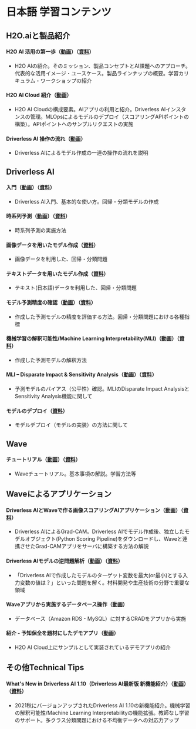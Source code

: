 # 日本語 学習コンテンツ
  
  
## H2O.aiと製品紹介
#### H2O AI 活用の第一歩（[動画](https://youtu.be/QjHdwiNxhUQ)）（[資料](https://h2oai-jp-public.s3.ap-northeast-1.amazonaws.com/docs/H2O_AI_%E6%B4%BB%E7%94%A8%E3%81%AE%E7%AC%AC%E4%B8%80%E6%AD%A9_20220318.pdf)）
 - H2O AIの紹介。そのミッション、製品コンセプトとAI課題へのアプローチ。代表的な活用イメージ・ユースケース。製品ラインナップの概要。学習カリキュラム・ワークショップの紹介
#### H2O AI Cloud 紹介（[動画](https://www.youtube.com/watch?v=gmQ_Sjeva_A&t=12s)）
 - H2O AI Cloudの構成要素。AIアプリの利用と紹介。Driverless AIインスタンスの管理。MLOpsによるモデルのデプロイ（スコアリングAPIポイントの構築）。APIポイントへのサンプルリクエストの実施
#### Driverless AI 操作の流れ（[動画](https://www.youtube.com/watch?v=08joAmTSlWk&t=556s)）
 - Driverless AIによるモデル作成の一連の操作の流れを説明
  
## Driverless AI
#### 入門（[動画](https://www.youtube.com/watch?v=AbRets70C24&t=6s)）（[資料](https://h2oai-jp-public.s3.ap-northeast-1.amazonaws.com/docs/Workshop+(DAI+-+Getting+Started)+v220123.pdf)）
 - Driverless AI入門、基本的な使い方。回帰・分類モデルの作成 
#### 時系列予測（[動画](https://www.youtube.com/watch?v=OBfVdBSmsSo&t=6s)）（[資料](https://h2oai-jp-public.s3.ap-northeast-1.amazonaws.com/docs/Workshop+(DAI+-+Time+Series)+v220207.pdf)）
 - 時系列予測の実施方法
#### 画像データを用いたモデル作成（[資料](https://h2oai-jp-public.s3.ap-northeast-1.amazonaws.com/docs/Workshop+(DAI+-+Image)+v220317.pdf)）
 - 画像データを利用した、回帰・分類問題
#### テキストデータを用いたモデル作成（[資料](https://h2oai-jp-public.s3.ap-northeast-1.amazonaws.com/docs/Workshop+(DAI+-+NLP)+v220317.pdf)）
 - テキスト(日本語)データを利用した、回帰・分類問題 
#### モデル予測精度の確認（[動画](https://www.youtube.com/watch?v=IF5d-PFSlIU&t=3s)）（[資料](https://h2oai-jp-public.s3.ap-northeast-1.amazonaws.com/docs/Workshop+(DAI+-+ModelDiagnostic)+v211130.pdf)）
 - 作成した予測モデルの精度を評価する方法。回帰・分類問題における各種指標
#### 機械学習の解釈可能性/Machine Learning Interpretability(MLI)（[動画](https://www.youtube.com/watch?v=s6D3mA8AdX0&t=1s)）（[資料](https://h2oai-jp-public.s3.ap-northeast-1.amazonaws.com/docs/Workshop+(DAI+-+MLI)+v220104.pdf)）
 - 作成した予測モデルの解釈方法
#### MLI – Disparate Impact & Sensitivity Analysis（[動画](https://www.youtube.com/watch?v=YtSSCEoTh_s&t=1254s)）（[資料](https://h2oai-jp-public.s3.ap-northeast-1.amazonaws.com/docs/Workshop+(DAI+-+MLI+DisparateImpact)+v211221.pdf)）
 - 予測モデルのバイアス（公平性）確認。MLIのDisparate Impact AnalysisとSensitivity Analysis機能に関して
#### モデルのデプロイ（[資料](https://h2oai-jp-public.s3.ap-northeast-1.amazonaws.com/docs/Workshop+(DAI+-+Deploy)+20220215.pdf)）
 - モデルデプロイ（モデルの実装）の方法に関して
  
## Wave
#### チュートリアル（[動画](https://www.youtube.com/watch?v=cuz67LkGeLc&t=685s)）（[資料](https://github.com/yukismd/H2O_Wave_Tutorial)）
 - Waveチュートリアル。基本事項の解説。学習方法等
  
## Waveによるアプリケーション
#### Driverless AIとWaveで作る画像スコアリングAIアプリケーション（[動画](https://www.youtube.com/watch?v=cY7YpWk5wkg)）（[資料](https://github.com/yukismd/H2O_Wave_GradCam_app)）
 - Driverless AIによるGrad-CAM。Driverless AIでモデル作成後、独立したモデルオブジェクト(Python Scoring Pipeline)をダウンロードし、Waveと連携させたGrad-CAMアプリをサーバに構築する方法の解説
#### Driverless AIモデルの逆問題解析（[動画](https://www.youtube.com/watch?v=DKQlY_7tQ5w&t=44s)）（[資料](https://h2oai-jp-public.s3.ap-northeast-1.amazonaws.com/docs/Inverse+Estimation+App+20210901.pdf)）
 -  「Driverless AIで作成したモデルのターゲット変数を最大(or最小)とする入力変数の値は？」といった問題を解く。材料開発や生産技術の分野で重要な領域
#### Waveアプリから実施するデータベース操作（[動画](https://www.youtube.com/watch?v=5bY7S52l434&t=433s)）
 - データベース（Amazon RDS - MySQL）に対するCRADをアプリから実施
#### 紹介 - 予知保全を題材にしたデモアプリ（[動画](https://www.youtube.com/watch?v=PQHKQY0LrA8)）
 - H2O AI Cloud上にサンプルとして実装されているデモアプリの紹介
  
## その他Technical Tips
#### What's New in Driverless AI 1.10（Driverless AI最新版 新機能紹介）（[動画](https://www.youtube.com/watch?v=O7hXrHWoV_Q&t=2327s)）（[資料](https://h2oai-jp-public.s3.ap-northeast-1.amazonaws.com/docs/Seminar+(DAI+-+New+in+1.10)+v211206.pdf)）
 - 2021秋にバージョンアップされたDriverless AI 1.10の新機能紹介。機械学習の解釈可能性/Machine Learning Interpretabilityの機能拡張。教師なし学習のサポート。多クラス分類問題における不均衡データへの対応力アップ
  
